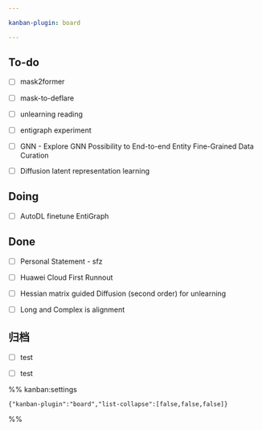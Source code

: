 ```yaml
---

kanban-plugin: board

---
```


## To-do

- [ ] mask2former
- [ ] mask-to-deflare
- [ ] unlearning reading
- [ ] entigraph experiment
- [ ] GNN - Explore GNN Possibility to End-to-end Entity Fine-Grained Data Curation
- [ ] Diffusion latent representation learning


## Doing

- [ ] AutoDL finetune EntiGraph


## Done

- [ ] Personal Statement - sfz
- [ ] Huawei Cloud First Runnout
- [ ] Hessian matrix guided Diffusion (second order) for unlearning
- [ ] Long and Complex is alignment


## 归档

- [ ] test
- [ ] test




%% kanban:settings
```
{"kanban-plugin":"board","list-collapse":[false,false,false]}
```
%%